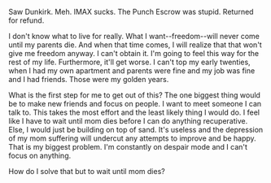 Saw Dunkirk. Meh. IMAX sucks. The Punch Escrow was stupid. Returned for refund.

I don't know what to live for really. What I want--freedom--will never come until my parents die. And when that time comes, I will realize that that won't give me freedom anyway. I can't obtain it. I'm going to feel this way for the rest of my life. Furthermore, it'll get worse. I can't top my early twenties, when I had my own apartment and parents were fine and my job was fine and I had friends. Those were my golden years.

What is the first step for me to get out of this? The one biggest thing would be to make new friends and focus on people. I want to meet someone I can talk to. This takes the most effort and the least likely thing I would do. I feel like I have to wait until mom dies before I can do anything recuperative. Else, I would just be building on top of sand. It's useless and the depression of my mom suffering will undercut any attempts to improve and be happy. That is my biggest problem. I'm constantly on despair mode and I can't focus on anything.

How do I solve that but to wait until mom dies?
